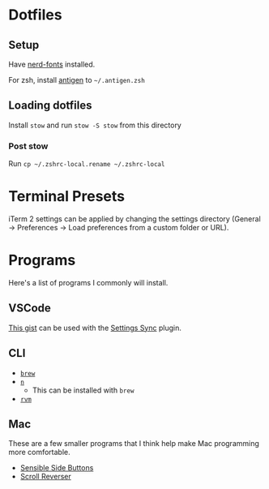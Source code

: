 # Dotfiles

## Setup

Have [nerd-fonts](https://github.com/ryanoasis/nerd-fonts) installed.

For zsh, install [antigen](https://github.com/zsh-users/antigen) to `~/.antigen.zsh`

## Loading dotfiles

Install `stow` and run `stow -S stow` from this directory

### Post stow

Run `cp ~/.zshrc-local.rename ~/.zshrc-local`

# Terminal Presets

iTerm 2 settings can be applied by changing the settings directory
(General -> Preferences -> Load preferences from a custom folder or URL).

# Programs

Here's a list of programs I commonly will install.

## VSCode

[This gist](https://gist.github.com/tegandbiscuits/dfc127a60242d9b110ca355cbb0440f0) can be used with the [Settings Sync](https://marketplace.visualstudio.com/items?itemName=Shan.code-settings-sync) plugin.

## CLI

- [`brew`](https://brew.sh/)
- [`n`](https://github.com/tj/n)
  - This can be installed with `brew`
- [`rvm`](https://rvm.io/)

## Mac

These are a few smaller programs that I think help make Mac programming more comfortable.

* [Sensible Side Buttons](https://sensible-side-buttons.archagon.net/)
* [Scroll Reverser](https://pilotmoon.com/scrollreverser/)
